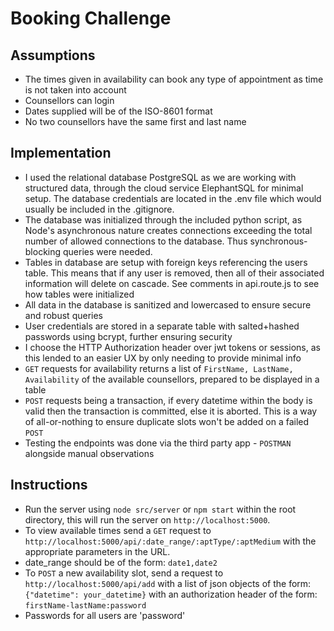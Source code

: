 # Booking Challenge

## Assumptions
- The times given in availability can book any type of appointment as time is not taken into account
- Counsellors can login
- Dates supplied will be of the ISO-8601 format
- No two counsellors have the same first and last name

## Implementation
- I used the relational database PostgreSQL as we are working with structured data, through the cloud service ElephantSQL for minimal setup. The database credentials are located in the .env file which would usually be included in the .gitignore. 
- The database was initialized through the included python script, as Node's asynchronous nature creates connections exceeding the total number of allowed connections to the database. Thus synchronous-blocking queries were needed.
- Tables in database are setup with foreign keys referencing the users table. This means that if any user is removed, then all of their associated information will delete on cascade. See comments in api.route.js to see how tables were initialized
- All data in the database is sanitized and lowercased to ensure secure and robust queries
- User credentials are stored in a separate table with salted+hashed passwords using bcrypt, further ensuring security
- I choose the HTTP Authorization header over jwt tokens or sessions, as this lended to an easier UX by only needing to provide minimal info
- `GET` requests for availability returns a list of `FirstName, LastName, Availability` of the available counsellors, prepared to be displayed in a table
- `POST` requests being a transaction, if every datetime within the body is valid then the transaction is committed, else it is aborted. This is a way of all-or-nothing to ensure duplicate slots won't be added on a failed `POST`
- Testing the endpoints was done via the third party app - `POSTMAN` alongside manual observations

## Instructions
- Run the server using `node src/server` or `npm start` within the root directory, this will run the server on `http://localhost:5000`. 
- To view available times send a `GET` request to `http://localhost:5000/api/:date_range/:aptType/:aptMedium` with the appropriate parameters in the URL.
- date_range should be of the form: `date1,date2`
- To `POST` a new availability slot, send a request to `http://localhost:5000/api/add` with a list of json objects of the form: `{"datetime": your_datetime}` with an authorization header of the form: `firstName-lastName:password`
- Passwords for all users are 'password'
